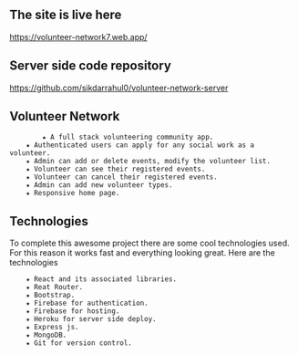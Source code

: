 ## The site is live here

https://volunteer-network7.web.app/

## Server side code repository

https://github.com/sikdarrahul0/volunteer-network-server

## Volunteer Network
    
	        ★ A full stack volunteering community app.
		★ Authenticated users can apply for any social work as a volunteer.
		★ Admin can add or delete events, modify the volunteer list.
		★ Volunteer can see their registered events.
		★ Volunteer can cancel their registered events.
		★ Admin can add new volunteer types.
		★ Responsive home page.
    
## Technologies

To complete this awesome project there are some cool technologies used. For this reason it works fast and everything looking great. Here are the technologies

		★ React and its associated libraries.
		★ Reat Router.
		★ Bootstrap.
		★ Firebase for authentication.
		★ Firebase for hosting.
		★ Heroku for server side deploy.
		★ Express js.
		★ MongoDB.
		★ Git for version control.
    
